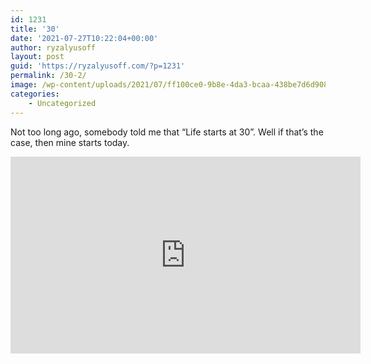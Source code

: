 ```yaml
---
id: 1231
title: '30'
date: '2021-07-27T10:22:04+00:00'
author: ryzalyusoff
layout: post
guid: 'https://ryzalyusoff.com/?p=1231'
permalink: /30-2/
image: /wp-content/uploads/2021/07/ff100ce0-9b8e-4da3-bcaa-438be7d6d908.jpg
categories:
    - Uncategorized
---
```


Not too long ago, somebody told me that “Life starts at 30”. Well if that’s the case, then mine starts today.

<iframe allow="accelerometer; autoplay; clipboard-write; encrypted-media; gyroscope; picture-in-picture" allowfullscreen="" frameborder="0" height="315" src="https://www.youtube.com/embed/8Rm7bpoaamQ" title="YouTube video player" width="560"></iframe>